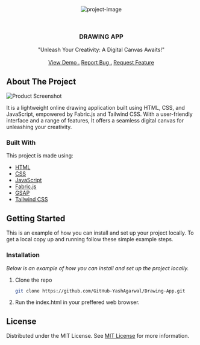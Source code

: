 <p align="center"><img src="https://socialify.git.ci/GitHub-YashAgarwal/Drawing-App/image?description=1&amp;descriptionEditable=Tech%20Stack%20-%20HTML%2C%20CSS%2C%20JavaScript%2C%20Fabric.js%2C%20GSAP%2C%20Tailwind%20CSS&amp;font=Jost&amp;name=1&amp;owner=1&amp;pattern=Circuit%20Board&amp;theme=Auto" alt="project-image"></p>
<br/>
<div align="center">

<h3 align="center">DRAWING APP</h3>
<p align="center">
"Unleash Your Creativity: A Digital Canvas Awaits!"

<br/>
<br/>
<a href="https://github.com/ShaanCoding/ReadME-Generator/">View Demo .</a>  
<a href="https://github.com/GitHub-YashAgarwal/Drawing-App/issues/new">Report Bug .</a>
<a href="https://github.com/GitHub-YashAgarwal/Drawing-App/issues/new">Request Feature</a>
</p>
</div>

 ## About The Project

![Product Screenshot](https://i.postimg.cc/90zfrVpH/Screenshot-2024-05-03-105700.png)

It is a lightweight online drawing application built using HTML, CSS, and JavaScript, empowered by Fabric.js and Tailwind CSS. With a user-friendly interface and a range of features, It offers a seamless digital canvas for unleashing your creativity.
 ### Built With

This project is made using:

- [HTML](https://nextjs.org)
- [CSS](https://www.w3.org/Style/CSS/)
- [JavaScript](https://www.javascript.com/)
- [Fabric.js](http://fabricjs.com/)
- [GSAP](https://gsap.com/)
- [Tailwind CSS](https://tailwindcss.com/)
 ## Getting Started

This is an example of how you can install and set up your project locally.
To get a local copy up and running follow these simple example steps.
 ### Installation

_Below is an example of how you can install and set up the project locally._

1. Clone the repo
   ```sh
   git clone https://github.com/GitHub-YashAgarwal/Drawing-App.git
   ```
2. Run the index.html in your preffered web browser.
 ## License

Distributed under the MIT License. See [MIT License](https://opensource.org/licenses/MIT) for more information.
